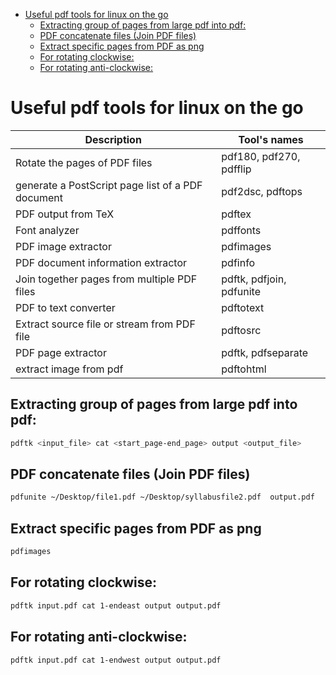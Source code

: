 <!--ts-->
   * [Useful pdf tools for linux on the go](#useful-pdf-tools-for-linux-on-the-go)
      * [Extracting group of pages from large pdf into pdf:](#extracting-group-of-pages-from-large-pdf-into-pdf)
      * [PDF concatenate files (Join PDF files)](#pdf-concatenate-files-join-pdf-files)
      * [Extract specific pages from PDF as png](#extract-specific-pages-from-pdf-as-png)
      * [For rotating clockwise:](#for-rotating-clockwise)
      * [For rotating anti-clockwise:](#for-rotating-anti-clockwise)

<!-- Added by: gil_diy, at: Fri 05 Aug 2022 11:56:46 IDT -->

<!--te-->

# Useful pdf tools for linux on the go

Description | Tool's names
------------------------------------|-----
Rotate the pages of PDF files | pdf180, pdf270, pdfflip
generate a PostScript page list of a PDF document | pdf2dsc, pdftops
PDF output from TeX | pdftex
Font analyzer | pdffonts
PDF image extractor | pdfimages
PDF document information extractor  | pdfinfo
Join together pages from multiple PDF files | pdftk, pdfjoin, pdfunite
PDF to text converter | pdftotext
Extract source file or stream from PDF file | pdftosrc
PDF page extractor | pdftk, pdfseparate
extract image from pdf | pdftohtml



## Extracting group of pages from large pdf into pdf:

```bash
pdftk <input_file> cat <start_page-end_page> output <output_file>
```

## PDF concatenate files (Join PDF files)
```bash
pdfunite ~/Desktop/file1.pdf ~/Desktop/syllabusfile2.pdf  output.pdf 
```

## Extract specific pages from PDF as png

```bash
pdfimages
```

## For rotating clockwise:

```bash
pdftk input.pdf cat 1-endeast output output.pdf
````

## For rotating anti-clockwise:

```bash
pdftk input.pdf cat 1-endwest output output.pdf
```